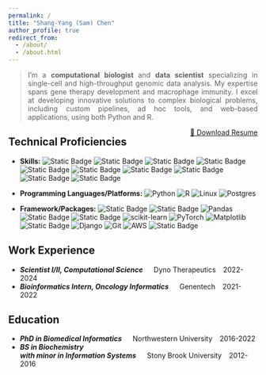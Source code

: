 ```yaml
---
permalink: /
title: "Shang-Yang (Sam) Chen"
author_profile: true
redirect_from: 
  - /about/
  - /about.html
---
```


<blockquote>
<p style='text-align: justify;'> 
I’m a <b>computational biologist</b> and <b>data scientist</b> specializing in single-cell and high-throughput genomic data analysis. My expertise spans gene therapy development and macrophage immunity. I excel at developing innovative solutions to complex biological problems, including custom pipelines, ad hoc tools, and web-based applications, using both Python and R.
</p></blockquote>

<a href="/files/pdf/sam_chen_resume_4.21.25.pdf" download class="btn btn-info" style="float: right;">
    📄 Download Resume
</a>

## Technical Proficiencies
  - **Skills:** 
  ![Static Badge](https://img.shields.io/badge/bioinformatics-%23264653?style=for-the-badge&logo=rocket&logoColor=white)
  ![Static Badge](https://img.shields.io/badge/single_cell-%232a9d8f?style=for-the-badge)
  ![Static Badge](https://img.shields.io/badge/omics-%23e9c46a?style=for-the-badge)
  ![Static Badge](https://img.shields.io/badge/immunology-%23f4a261?style=for-the-badge)
  ![Static Badge](https://img.shields.io/badge/data_analysis-%23e76f51?style=for-the-badge)
  ![Static Badge](https://img.shields.io/badge/visualization-%23edafb8?style=for-the-badge)
  ![Static Badge](https://img.shields.io/badge/ML%2FAI-%23f7e1d7?style=for-the-badge)
  ![Static Badge](https://img.shields.io/badge/Webapp_dev-%23dedbd2?style=for-the-badge)
  ![Static Badge](https://img.shields.io/badge/Statistics-%23b0c4b1?style=for-the-badge)
  ![Static Badge](https://img.shields.io/badge/version_control-%234a5759?style=for-the-badge)

  - **Programming Languages/Platforms:** 
  ![Python](https://img.shields.io/badge/python-3670A0?style=for-the-badge&logo=python&logoColor=ffdd54)
  ![R](https://img.shields.io/badge/r-%23276DC3.svg?style=for-the-badge&logo=r&logoColor=white)
  ![Linux](https://img.shields.io/badge/Linux-FCC624?style=for-the-badge&logo=linux&logoColor=black)
  ![Postgres](https://img.shields.io/badge/postgres-%23316192.svg?style=for-the-badge&logo=postgresql&logoColor=white)

  - **Framework/Packages:** 
  ![Static Badge](https://img.shields.io/badge/scverse-%23ef476f?style=for-the-badge)
  ![Static Badge](https://img.shields.io/badge/seurat-%23ffd166?style=for-the-badge)
  ![Pandas](https://img.shields.io/badge/pandas-%23150458.svg?style=for-the-badge&logo=pandas&logoColor=white)
  ![Static Badge](https://img.shields.io/badge/tidyverse-%2306d6a0?style=for-the-badge&logo=tidyverse)
  ![Static Badge](https://img.shields.io/badge/jupyter-%23073b4c?style=for-the-badge&logo=jupyter)
  ![scikit-learn](https://img.shields.io/badge/scikit--learn-%23F7931E.svg?style=for-the-badge&logo=scikit-learn&logoColor=white)
  ![PyTorch](https://img.shields.io/badge/PyTorch-%23EE4C2C.svg?style=for-the-badge&logo=PyTorch&logoColor=white)
  ![Matplotlib](https://img.shields.io/badge/Matplotlib-%23ffffff.svg?style=for-the-badge&logo=Matplotlib&logoColor=black)
  ![Static Badge](https://img.shields.io/badge/ggplot2-%23118ab2?style=for-the-badge)
  ![Django](https://img.shields.io/badge/django-%23092E20.svg?style=for-the-badge&logo=django&logoColor=white)
  ![Git](https://img.shields.io/badge/git-%23F05033.svg?style=for-the-badge&logo=git&logoColor=white)
  ![AWS](https://img.shields.io/badge/AWS-%23FF9900.svg?style=for-the-badge&logo=amazon-aws&logoColor=white)
  ![Static Badge](https://img.shields.io/badge/Nextflow-%230dc09d?style=for-the-badge&logo=Nextflow&logoColor=white)



## Work Experience
  - <i>**Scientist I/II, Computational Science**</i> &ensp;&ensp; Dyno Therapeutics &ensp; 2022-2024   
  - <i>**Bioinformatics Intern, Oncology Informatics**</i> &ensp;&ensp; Genentech &ensp; 2021-2022 

## Education
  - <i>**PhD in Biomedical Informatics**</i> &ensp;&ensp; Northwestern University &ensp; 2016-2022
  - <i>**BS in Biochemistry <br/> with minor in Information Systems**</i> &ensp;&ensp; Stony Brook University &ensp; 2012-2016